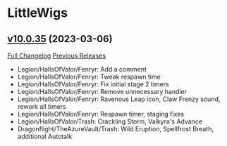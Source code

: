 # LittleWigs

## [v10.0.35](https://github.com/BigWigsMods/LittleWigs/tree/v10.0.35) (2023-03-06)
[Full Changelog](https://github.com/BigWigsMods/LittleWigs/compare/v10.0.34...v10.0.35) [Previous Releases](https://github.com/BigWigsMods/LittleWigs/releases)

- Legion/HallsOfValor/Fenryr: Add a comment  
- Legion/HallsOfValor/Fenryr: Tweak respawn time  
- Legion/HallsOfValor/Fenryr: Fix initial stage 2 timers  
- Legion/HallsOfValor/Fenryr: Remove unnecessary handler  
- Legion/HallsOfValor/Fenryr: Ravenous Leap icon, Claw Frenzy sound, rework all timers  
- Legion/HallsOfValor/Fenryr: Respawn timer, staging fixes  
- Legion/HallsOfValor/Trash: Crackling Storm, Valkyra's Advance  
- Dragonflight/TheAzureVault/Trash: Wild Eruption, Spellfrost Breath, additional Autotalk  
